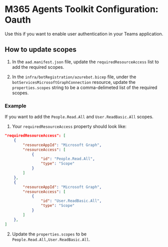 # M365 Agents Toolkit Configuration: Oauth

Use this if you want to enable user authentication in your Teams application.

## How to update scopes

1. In the `aad.manifest.json` file, update the `requiredResourceAccess` list to add the required scopes.

2. In the `infra/botRegistration/azurebot.bicep` file, under the `botServicesMicrosoftGraphConnection` resource, update the `properties.scopes` string to be a comma-delimeted list of the required scopes.

### Example

If you want to add the `People.Read.All` and `User.ReadBasic.All` scopes.

1. Your `requiredResourceAccess` property should look like:

```json
"requiredResourceAccess": [
    {
        "resourceAppId": "Microsoft Graph",
        "resourceAccess": [
            {
                "id": "People.Read.All",
                "type": "Scope"
            }
        ]
    },
    {
        "resourceAppId": "Microsoft Graph",
        "resourceAccess": [
            {
                "id": "User.ReadBasic.All",
                "type": "Scope"
            }
        ]
    },
]
```

2. Update the `properties.scopes` to be `People.Read.All,User.ReadBasic.All`.
